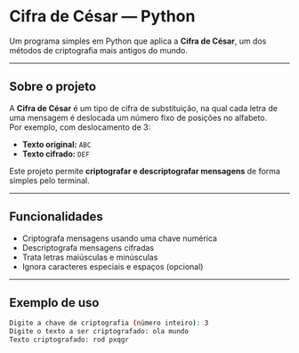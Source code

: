 # Cifra de César — Python

Um programa simples em Python que aplica a **Cifra de César**, um dos métodos de criptografia mais antigos do mundo.

---

## Sobre o projeto

A **Cifra de César** é um tipo de cifra de substituição, na qual cada letra de uma mensagem é deslocada um número fixo de posições no alfabeto.  
Por exemplo, com deslocamento de 3:

- **Texto original:** `ABC`  
- **Texto cifrado:** `DEF`

Este projeto permite **criptografar e descriptografar mensagens** de forma simples pelo terminal.

---

##  Funcionalidades

-  Criptografa mensagens usando uma chave numérica  
-  Descriptografa mensagens cifradas  
-  Trata letras maiúsculas e minúsculas  
-  Ignora caracteres especiais e espaços (opcional)  

---

##  Exemplo de uso

```bash
Digite a chave de criptografia (número inteiro): 3
Digite o texto a ser criptografado: ola mundo
Texto criptografado: rod pxqgr
